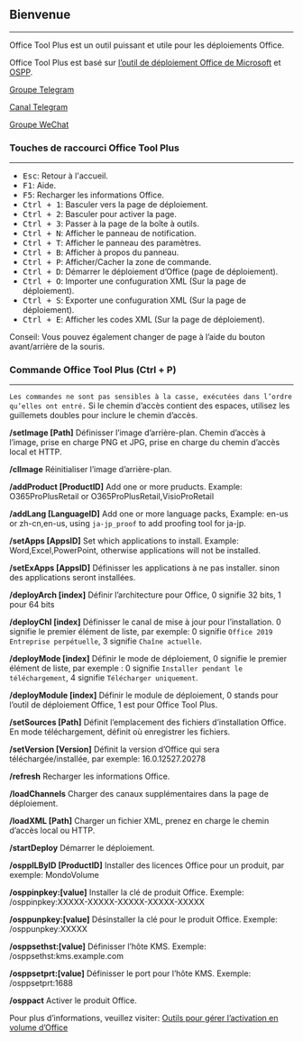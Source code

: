 ## Bienvenue

---

Office Tool Plus est un outil puissant et utile pour les déploiements Office.

Office Tool Plus est basé sur [l’outil de déploiement Office de Microsoft](https://aka.ms/ODT) et [OSPP](https://docs.microsoft.com/fr-fr/DeployOffice/vlactivation/tools-to-manage-volume-activation-of-office).

[Groupe Telegram](https://otp.landian.vip/grouplink/telegram.html)

[Canal Telegram](https://t.me/otp_channel)

[Groupe WeChat](https://otp.landian.vip/grouplink/wechat.html)

### Touches de raccourci Office Tool Plus

---

- <kbd>Esc</kbd>: Retour à l'accueil.
- <kbd>F1</kbd>: Aide.
- <kbd>F5</kbd>: Recharger les informations Office.
- <kbd>Ctrl + 1</kbd>: Basculer vers la page de déploiement.
- <kbd>Ctrl + 2</kbd>: Basculer pour activer la page.
- <kbd>Ctrl + 3</kbd>: Passer à la page de la boîte à outils.
- <kbd>Ctrl + N</kbd>: Afficher le panneau de notification.
- <kbd>Ctrl + T</kbd>: Afficher le panneau des paramètres.
- <kbd>Ctrl + B</kbd>: Afficher à propos du panneau.
- <kbd>Ctrl + P</kbd>: Afficher/Cacher la zone de commande.
- <kbd>Ctrl + D</kbd>: Démarrer le déploiement d’Office (page de déploiement).
- <kbd>Ctrl + O</kbd>: Importer une confuguration XML (Sur la page de déploiement).
- <kbd>Ctrl + S</kbd>: Exporter une confuguration XML (Sur la page de déploiement).
- <kbd>Ctrl + E</kbd>: Afficher les codes XML (Sur la page de déploiement).

Conseil: Vous pouvez également changer de page à l’aide du bouton avant/arrière de la souris.

### Commande Office Tool Plus (Ctrl + P)

---

`Les commandes ne sont pas sensibles à la casse, exécutées dans l’ordre qu’elles ont entré.` Si le chemin d’accès contient des espaces, utilisez les guillemets doubles pour inclure le chemin d’accès.

**/setImage [Path]** Définisser l’image d’arrière-plan. Chemin d’accès à l’image, prise en charge PNG et JPG, prise en charge du chemin d’accès local et HTTP.

**/clImage** Réinitialiser l’image d’arrière-plan.

**/addProduct [ProductID]** Add one or more pruducts. Example: O365ProPlusRetail or O365ProPlusRetail,VisioProRetail

**/addLang [LanguageID]** Add one or more language packs, Example: en-us or zh-cn,en-us, using `ja-jp_proof` to add proofing tool for ja-jp.

**/setApps [AppsID]** Set which applications to install. Example: Word,Excel,PowerPoint, otherwise applications will not be installed.

**/setExApps [AppsID]** Définisser les applications à ne pas installer. sinon des applications seront installées.

**/deployArch [index]** Définir l’architecture pour Office, 0 signifie 32 bits, 1 pour 64 bits

**/deployChl [index]** Définisser le canal de mise à jour pour l’installation. 0 signifie le premier élément de liste, par exemple: 0 signifie `Office 2019 Entreprise perpétuelle`, 3 signifie `Chaîne actuelle`.

**/deployMode [index]** Définir le mode de déploiement, 0 signifie le premier élément de liste, par exemple : 0 signifie `Installer pendant le téléchargement`, 4 signifie `Télécharger uniquement`.

**/deployModule [index]** Définir le module de déploiement, 0 stands pour l’outil de déploiement Office, 1 est pour Office Tool Plus.

**/setSources [Path]** Définit l’emplacement des fichiers d’installation Office. En mode téléchargement, définit où enregistrer les fichiers.

**/setVersion [Version]** Définit la version d’Office qui sera téléchargée/installée, par exemple: 16.0.12527.20278

**/refresh** Recharger les informations Office.

**/loadChannels** Charger des canaux supplémentaires dans la page de déploiement.

**/loadXML [Path]** Charger un fichier XML, prenez en charge le chemin d’accès local ou HTTP.

**/startDeploy** Démarrer le déploiement.

**/osppILByID [ProductID]** Installer des licences Office pour un produit, par exemple: MondoVolume

**/osppinpkey:[value]** Installer la clé de produit Office. Exemple: /osppinpkey:XXXXX-XXXXX-XXXXX-XXXXX-XXXXX

**/osppunpkey:[value]** Désinstaller la clé pour le produit Office. Exemple: /osppunpkey:XXXXX

**/osppsethst:[value]** Définisser l’hôte KMS. Exemple: /osppsethst:kms.example.com

**/osppsetprt:[value]** Définisser le port pour l’hôte KMS. Exemple: /osppsetprt:1688

**/osppact** Activer le produit Office.

Pour plus d’informations, veuillez visiter: [Outils pour gérer l’activation en volume d’Office](https://docs.microsoft.com/fr-fr/deployoffice/vlactivation/tools-to-manage-volume-activation-of-office)
